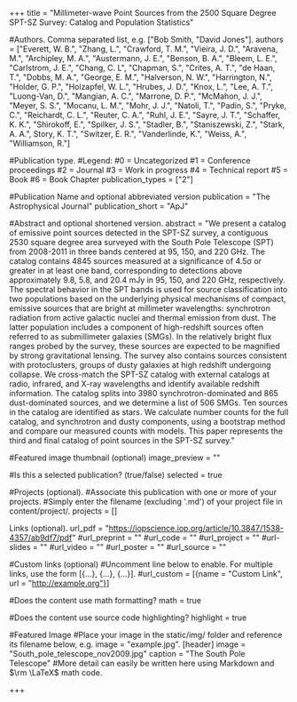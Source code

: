 +++
title = "Millimeter-wave Point Sources from the 2500 Square Degree SPT-SZ Survey: Catalog and Population Statistics"

#Authors.  Comma separated list, e.g. ["Bob Smith, "David Jones"].
authors = ["Everett, W. B.", "Zhang, L.", "Crawford, T. M.", "Vieira, J. D.", "Aravena, M.", "Archipley, M. A.", "Austermann, J. E.", "Benson, B. A.", "Bleem, L. E.", "Carlstrom, J. E.", "Chang, C. L", "Chapman, S.", "Crites, A. T.", "de Haan, T.", "Dobbs, M. A.", "George, E. M.", "Halverson, N. W.", "Harrington, N.", "Holder, G. P.", "Holzapfel, W. L.", "Hrubes, J. D.", "Knox, L.", "Lee, A. T.", "Luong-Van, D.", "Mangian, A. C.", "Marrone, D. P.", "McMahon, J. J.", "Meyer, S. S.", "Mocanu, L. M.", "Mohr, J. J.", "Natoli, T.", "Padin, S.", "Pryke, C.", "Reichardt, C. L.", "Reuter, C. A.", "Ruhl, J. E.", "Sayre, J. T.", "Schaffer, K. K.", "Shirokoff, E.", "Spilker, J. S.", "Stadler, B.", "Staniszewski, Z.", "Stark, A. A.", Story, K. T.", "Switzer, E. R.", "Vanderlinde, K.", "Weiss, A.", "Williamson, R."]

#Publication type.
#Legend:
#0 = Uncategorized
#1 = Conference proceedings
#2 = Journal
#3 = Work in progress
#4 = Technical report
#5 = Book
#6 = Book Chapter
publication_types = ["2"]

#Publication Name and optional abbreviated version
publication = "The Astrophysical Journal" publication_short = "ApJ"

#Abstract and optional shortened version.
abstract = "We present a catalog of emissive point sources detected in the SPT-SZ survey, a contiguous 2530 square degree area surveyed with the South Pole Telescope (SPT) from 2008-2011 in three bands centered at 95, 150, and 220 GHz. The catalog contains 4845 sources measured at a significance of 4.5σ or greater in at least one band, corresponding to detections above approximately 9.8, 5.8, and 20.4 mJy in 95, 150, and 220 GHz, respectively. The spectral behavior in the SPT bands is used for source classification into two populations based on the underlying physical mechanisms of compact, emissive sources that are bright at millimeter wavelengths: synchrotron radiation from active galactic nuclei and thermal emission from dust. The latter population includes a component of high-redshift sources often referred to as submillimeter galaxies (SMGs). In the relatively bright flux ranges probed by the survey, these sources are expected to be magnified by strong gravitational lensing. The survey also contains sources consistent with protoclusters, groups of dusty galaxies at high redshift undergoing collapse. We cross-match the SPT-SZ catalog with external catalogs at radio, infrared, and X-ray wavelengths and identify available redshift information. The catalog splits into 3980 synchrotron-dominated and 865 dust-dominated sources, and we determine a list of 506 SMGs. Ten sources in the catalog are identified as stars. We calculate number counts for the full catalog, and synchrotron and dusty components, using a bootstrap method and compare our measured counts with models. This paper represents the third and final catalog of point sources in the SPT-SZ survey."

#Featured image thumbnail (optional)
image_preview = ""

#Is this a selected publication? (true/false)
selected = true

#Projects (optional).
#Associate this publication with one or more of your projects.
#Simply enter the filename (excluding '.md') of your project file in content/project/.
projects = []

Links (optional).
url_pdf = "https://iopscience.iop.org/article/10.3847/1538-4357/ab9df7/pdf"
#url_preprint = ""
#url_code = ""
#url_project = ""
#url-slides = ""
#url_video = ""
#url_poster = ""
#url_source = ""

#Custom links (optional)
#Uncomment line below to enable. For multiple links, use the form [{...}, {...}, {...}].
#url_custom = [{name = "Custom Link", url = "http://example.org"}]

#Does the content use math formatting?
math = true

#Does the content use source code highlighting?
highlight = true

#Featured Image
#Place your image in the static/img/ folder and reference its filename below, e.g. image = "example.jpg".
[header] image = "South_pole_telescope_nov2009.jpg" caption = "The South Pole Telescope" #More detail can easily be written here using Markdown and $\rm \LaTeX$ math code.

+++
